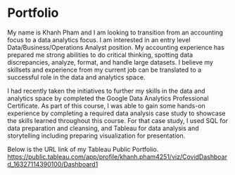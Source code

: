 # Portfolio
My name is Khanh Pham and I am looking to transition from an accounting focus to a data
analytics focus. I am interested in an entry level Data/Business/Operations Analyst position. My
accounting experience has prepared me strong abilities to do critical thinking, spotting data
discrepancies, analyze, format, and handle large datasets. I believe my skillsets and experience
from my current job can be translated to a successful role in the data and analytics space.

I had recently taken the initiatives to further my skills in the data and analytics space by
completed the Google Data Analytics Professional Certificate. As part of this course, I was able
to gain some hands-on experience by completing a required data analysis case study to
showcase the skills learned throughout this course. For that case study, I used SQL for data
preparation and cleansing, and Tableau for data analysis and storytelling including preparing
visualization for presentation.

Below is the URL link of my Tableau Public Portfolio.
https://public.tableau.com/app/profile/khanh.pham4251/viz/CovidDashboard_16327114390100/Dashboard1